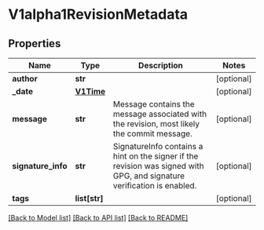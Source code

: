 # V1alpha1RevisionMetadata

## Properties
Name | Type | Description | Notes
------------ | ------------- | ------------- | -------------
**author** | **str** |  | [optional] 
**_date** | [**V1Time**](V1Time.md) |  | [optional] 
**message** | **str** | Message contains the message associated with the revision, most likely the commit message. | [optional] 
**signature_info** | **str** | SignatureInfo contains a hint on the signer if the revision was signed with GPG, and signature verification is enabled. | [optional] 
**tags** | **list[str]** |  | [optional] 

[[Back to Model list]](../README.md#documentation-for-models) [[Back to API list]](../README.md#documentation-for-api-endpoints) [[Back to README]](../README.md)


